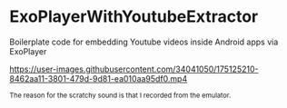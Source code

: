 # ExoPlayerWithYoutubeExtractor

Boilerplate code for embedding Youtube videos inside Android apps via ExoPlayer 

https://user-images.githubusercontent.com/34041050/175125210-8462aa11-3801-479d-9d81-ea010aa95df0.mp4

<sub>The reason for the scratchy sound is that I recorded from the emulator.</sub>


